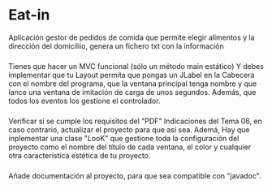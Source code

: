 # Eat-in
Aplicación gestor de pedidos de comida que permite elegir alimentos y la dirección del domiciliio, genera un fichero txt con la información



###
Tienes que hacer un MVC funcional (sólo un método main estático)
Y debes implementar que tu Layout permita
que pongas un JLabel en la Cabecera con el nombre del programa,
que la ventana principal tenga nombre y
que lance una ventana de imitación de carga de unos segundos.
Además, que todos los eventos los gestione el controlador.
###

Verificar si se cumple los requisitos del "PDF" Indicaciones del Tema 06, en caso contrario, actualizar el proyecto para que así sea. Ademá, Hay que inplementar una clase "LooK" que gestione toda la configuración del proyecto como el nombre del título de cada ventana, el color y cualquier otra característica estética de tu proyecto.
###

Añade documentación al proyecto,
para que sea compatible con "javadoc".
###
